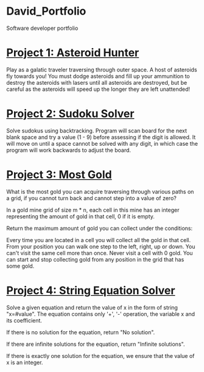 # David_Portfolio
Software developer portfolio

# [Project 1: Asteroid Hunter](https://github.com/foleydavid/AsteroidHunter)
Play as a galatic traveler traversing through outer space.  A host of asteroids fly towards you!  You must dodge asteroids and fill up your ammunition to destroy the asteroids with lasers until all asteroids are destroyed, but be careful as the asteroids will speed up the longer they are left unattended!

# [Project 2: Sudoku Solver](https://github.com/foleydavid/sudokuSolver)
Solve sudokus using backtracking.  Program will scan board for the next blank space and try a value (1 - 9) before assessing if the digit is allowed.  It will move on until a space cannot be solved with any digit, in which case the program will work backwards to adjust the board.

# [Project 3: Most Gold](https://github.com/foleydavid/mostGold)
What is the most gold you can acquire traversing through various paths on a grid, if you cannot turn back and cannot step into a value of zero?

In a gold mine grid of size m * n, each cell in this mine has an integer representing the amount of gold in that cell, 0 if it is empty.

Return the maximum amount of gold you can collect under the conditions:

Every time you are located in a cell you will collect all the gold in that cell. From your position you can walk one step to the left, right, up or down. You can't visit the same cell more than once. Never visit a cell with 0 gold. You can start and stop collecting gold from any position in the grid that has some gold.

# [Project 4: String Equation Solver](https://github.com/foleydavid/solveEquation)

Solve a given equation and return the value of x in the form of string "x=#value". The equation contains only '+', '-' operation, the variable x and its coefficient.

If there is no solution for the equation, return "No solution".

If there are infinite solutions for the equation, return "Infinite solutions".

If there is exactly one solution for the equation, we ensure that the value of x is an integer.
